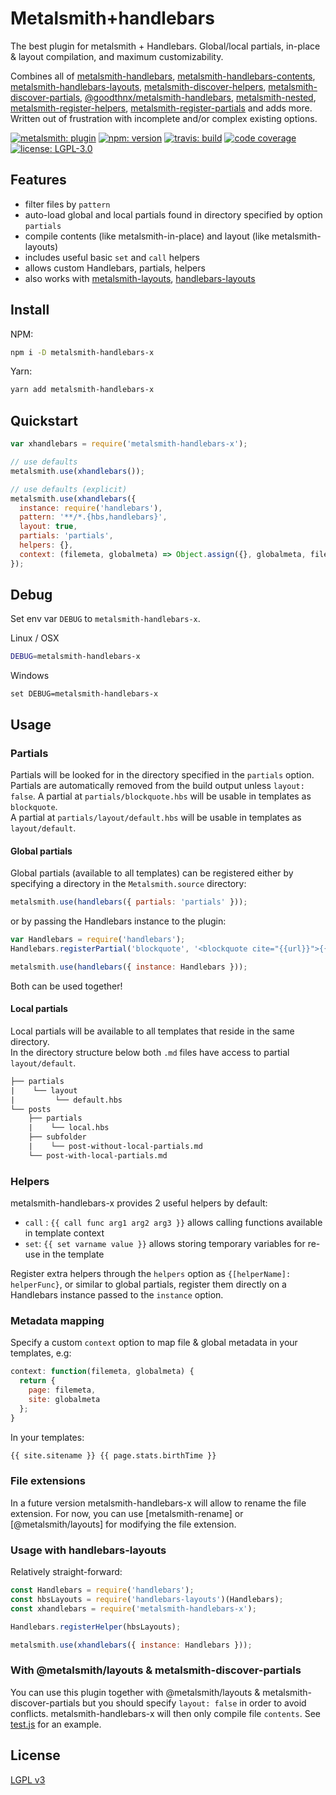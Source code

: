 # Metalsmith+handlebars

The best plugin for metalsmith + Handlebars. Global/local partials, in-place & layout compilation, and maximum customizability.

Combines all of [metalsmith-handlebars], [metalsmith-handlebars-contents], [metalsmith-handlebars-layouts], [metalsmith-discover-helpers], [metalsmith-discover-partials], [@goodthnx/metalsmith-handlebars], [metalsmith-nested], [metalsmith-register-helpers], [metalsmith-register-partials] and adds more. Written out of frustration with incomplete and/or complex existing options.

[![metalsmith: plugin][metalsmith-badge]][metalsmith-url]
[![npm: version][npm-badge]][npm-url]
[![travis: build][ci-badge]][ci-url]
[![code coverage][codecov-badge]][codecov-url]
[![license: LGPL-3.0][license-badge]][license-url]

## Features

- filter files by `pattern`
- auto-load global and local partials found in directory specified by option `partials`
- compile contents (like metalsmith-in-place) and layout (like metalsmith-layouts)
- includes useful basic `set` and `call` helpers
- allows custom Handlebars, partials, helpers
- also works with [metalsmith-layouts], [handlebars-layouts]

## Install

NPM:

```bash
npm i -D metalsmith-handlebars-x
```

Yarn:

```bash
yarn add metalsmith-handlebars-x
```

## Quickstart

```js
var xhandlebars = require('metalsmith-handlebars-x');

// use defaults
metalsmith.use(xhandlebars());

// use defaults (explicit)
metalsmith.use(xhandlebars({
  instance: require('handlebars'),
  pattern: '**/*.{hbs,handlebars}',
  layout: true,
  partials: 'partials',
  helpers: {},
  context: (filemeta, globalmeta) => Object.assign({}, globalmeta, filemeta)
});
```

## Debug

Set env var `DEBUG` to `metalsmith-handlebars-x`.

Linux / OSX

```bash
DEBUG=metalsmith-handlebars-x
```

Windows

```batch
set DEBUG=metalsmith-handlebars-x
```

## Usage

### Partials

Partials will be looked for in the directory specified in the `partials` option.
Partials are automatically removed from the build output unless `layout: false`.
A partial at `partials/blockquote.hbs` will be usable in templates as `blockquote`.  
A partial at `partials/layout/default.hbs` will be usable in templates as `layout/default`.

#### Global partials

Global partials (available to all templates) can be registered either by specifying a directory in the `Metalsmith.source` directory:

```js
metalsmith.use(handlebars({ partials: 'partials' }));
```

or by passing the Handlebars instance to the plugin:

```js
var Handlebars = require('handlebars');
Handlebars.registerPartial('blockquote', '<blockquote cite="{{url}}">{{ quote }}</blockquote>');

metalsmith.use(handlebars({ instance: Handlebars }));
```

Both can be used together!

#### Local partials

Local partials will be available to all templates that reside in the same directory.  
In the directory structure below both `.md` files have access to partial `layout/default`.

```txt
├── partials
|    └── layout
|         └── default.hbs
└── posts
    ├── partials
    |    └── local.hbs
    ├── subfolder
    |    └── post-without-local-partials.md
    └── post-with-local-partials.md
```

### Helpers

metalsmith-handlebars-x provides 2 useful helpers by default:

- `call` : `{{ call func arg1 arg2 arg3 }}` allows calling functions available in template context
- `set`: `{{ set varname value }}` allows storing temporary variables for re-use in the template

Register extra helpers through the `helpers` option as `{[helperName]: helperFunc}`, or similar to global partials,
register them directly on a Handlebars instance passed to the `instance` option.

### Metadata mapping

Specify a custom `context` option to map file & global metadata in your templates, e.g:

```js
context: function(filemeta, globalmeta) {
  return {
    page: filemeta,
    site: globalmeta
  };
}
```

In your templates:

```html
{{ site.sitename }} {{ page.stats.birthTime }}
```

### File extensions

In a future version metalsmith-handlebars-x will allow to rename the file extension.
For now, you can use [metalsmith-rename] or [@metalsmith/layouts] for modifying the file extension.

### Usage with handlebars-layouts

Relatively straight-forward:

```js
const Handlebars = require('handlebars');
const hbsLayouts = require('handlebars-layouts')(Handlebars);
const xhandlebars = require('metalsmith-handlebars-x');

Handlebars.registerHelper(hbsLayouts);

metalsmith.use(xhandlebars({ instance: Handlebars }));
```

### With @metalsmith/layouts & metalsmith-discover-partials

You can use this plugin together with @metalsmith/layouts & metalsmith-discover-partials but you should specify `layout: false` in order to avoid conflicts. metalsmith-handlebars-x will then only compile file `contents`. See [test.js](./tests/test.js#L211) for an example.

## License

[LGPL v3](./LICENSE)

[npm-badge]: https://img.shields.io/npm/v/metalsmith-handlebars-x
[npm-url]: https://www.npmjs.com/package/metalsmith-handlebars-x
[ci-badge]: https://img.shields.io/travis/webketje/metalsmith-handlebars-x
[ci-url]: https://travis-ci.org/webketje/metalsmith-handlebars-x
[license-badge]: https://img.shields.io/github/license/webketje/metalsmith-handlebars-x
[license-url]: https://choosealicense.com/licenses/lgpl-3.0/
[codecov-badge]: https://img.shields.io/coveralls/github/webketje/metalsmith-handlebars-x
[codecov-url]: https://coveralls.io/github/webketje/metalsmith-handlebars-x
[metalsmith-badge]: https://img.shields.io/badge/metalsmith-plugin-green.svg?longCache=true
[metalsmith-url]: https://metalsmith.io/
[metalsmith-handlebars]: https://www.npmjs.com/package/metalsmith-handlebars
[metalsmith-layouts]: https://www.npmjs.com/package/metalsmith-layouts
[handlebars-layouts]: https://www.npmjs.com/package/handlebars-layouts
[handlebars-rename]: https://www.npmjs.com/package/metalsmith-rename
[metalsmith-handlebars-contents]: https://www.npmjs.com/package/metalsmith-handlebars-contents
[metalsmith-handlebars-layouts]: https://www.npmjs.com/package/metalsmith-handlebars-layouts
[metalsmith-discover-helpers]: https://www.npmjs.com/package/metalsmith-discover-helpers
[metalsmith-discover-partials]: https://www.npmjs.com/package/metalsmith-discover-partials
[@goodthnx/metalsmith-handlebars]: https://www.npmjs.com/package/@goodthnx/metalsmith-handlebars
[metalsmith-nested]: https://www.npmjs.com/package/metalsmith-nested
[metalsmith-register-helpers]: https://www.npmjs.com/package/metalsmith-register-helpers
[metalsmith-register-partials]: https://www.npmjs.com/package/metalsmith-register-partials
